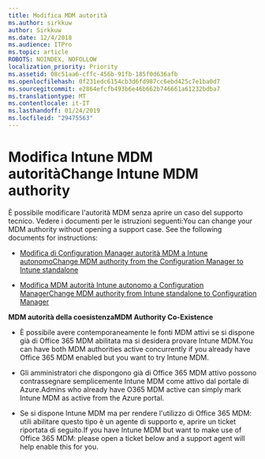 ```yaml
---
title: Modifica MDM autorità
ms.author: sirkkuw
author: Sirkkuw
ms.date: 12/4/2018
ms.audience: ITPro
ms.topic: article
ROBOTS: NOINDEX, NOFOLLOW
localization_priority: Priority
ms.assetid: 08c51aa6-cffc-456b-91fb-185f0d636afb
ms.openlocfilehash: 0f231edc6154cb3d6fd987cc6ebd425c7e1ba0d7
ms.sourcegitcommit: e2864efcfb493b6e46b662b746661a61232bdba7
ms.translationtype: MT
ms.contentlocale: it-IT
ms.lasthandoff: 01/24/2019
ms.locfileid: "29475563"
---
```

# <a name="change-intune-mdm-authority"></a><span data-ttu-id="c9491-102">Modifica Intune MDM autorità</span><span class="sxs-lookup"><span data-stu-id="c9491-102">Change Intune MDM authority</span></span>

<span data-ttu-id="c9491-p101">È possibile modificare l'autorità MDM senza aprire un caso del supporto tecnico. Vedere i documenti per le istruzioni seguenti:</span><span class="sxs-lookup"><span data-stu-id="c9491-p101">You can change your MDM authority without opening a support case. See the following documents for instructions:</span></span>
  
- [<span data-ttu-id="c9491-105">Modifica di Configuration Manager autorità MDM a Intune autonomo</span><span class="sxs-lookup"><span data-stu-id="c9491-105">Change MDM authority from the Configuration Manager to Intune standalone</span></span>](https://docs.microsoft.com/sccm/mdm/deploy-use/migrate-change-mdm-authority)
    
- [<span data-ttu-id="c9491-106">Modifica MDM autorità Intune autonomo a Configuration Manager</span><span class="sxs-lookup"><span data-stu-id="c9491-106">Change MDM authority from Intune standalone to Configuration Manager</span></span>](https://docs.microsoft.com/sccm/mdm/deploy-use/change-mdm-authority)
    
 <span data-ttu-id="c9491-107">**MDM autorità della coesistenza**</span><span class="sxs-lookup"><span data-stu-id="c9491-107">**MDM Authority Co-Existence**</span></span>
  
- <span data-ttu-id="c9491-108">È possibile avere contemporaneamente le fonti MDM attivi se si dispone già di Office 365 MDM abilitata ma si desidera provare Intune MDM.</span><span class="sxs-lookup"><span data-stu-id="c9491-108">You can have both MDM authorities active concurrently if you already have Office 365 MDM enabled but you want to try Intune MDM.</span></span>
    
- <span data-ttu-id="c9491-109">Gli amministratori che dispongono già di Office 365 MDM attivo possono contrassegnare semplicemente Intune MDM come attivo dal portale di Azure.</span><span class="sxs-lookup"><span data-stu-id="c9491-109">Admins who already have O365 MDM active can simply mark Intune MDM as active from the Azure portal.</span></span>
    
- <span data-ttu-id="c9491-110">Se si dispone Intune MDM ma per rendere l'utilizzo di Office 365 MDM: utili abilitare questo tipo è un agente di supporto e, aprire un ticket riportata di seguito.</span><span class="sxs-lookup"><span data-stu-id="c9491-110">If you have Intune MDM but want to make use of Office 365 MDM: please open a ticket below and a support agent will help enable this for you.</span></span>
    

